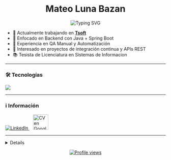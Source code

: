 <h1 align="center">Mateo Luna Bazan</h1>

<p align="center">
  <img src="https://readme-typing-svg.herokuapp.com?font=Fira+Code&size=22&pause=1000&center=true&vCenter=true&width=435&lines=Desarrollador+Java;Tecnico+en+Informatica;Analista+de+Sistemas" alt="Typing SVG" />
</p>

- 💼 Actualmente trabajando en [**Tsoft**](www.tsoftglobal.com)
- 🚀 Enfocado en Backend con Java + Spring Boot  
- 🧪 Experiencia en QA Manual y Automatización  
- 🔗 Interesado en proyectos de integración continua y APIs REST  
- 📚 Tesista de Licenciatura en Sistemas de Informacion

---

### 🛠️ Tecnologías
<p>
  <img src="https://skillicons.dev/icons?i=java,spring,jenkins,selenium,maven,mysql,postgres" />
</p>

---

### ℹ️ Información
<p>
  <a href="https://www.linkedin.com/in/mlunabazan">
    <img src="https://skillicons.dev/icons?i=linkedin" alt="LinkedIn"/>
  </a>
  &nbsp;&nbsp;
  <a href="https://drive.google.com/file/d/1o1f0tSbUcOXNtsyR8feGFthzQ4FApwUf/view?usp=sharing">
    <img src="https://upload.wikimedia.org/wikipedia/commons/1/12/Google_Drive_icon_%282020%29.svg" width="48" alt="CV en Google Drive"/>
  </a>
</p>

---

<details>
<p align="center">
  <a href="https://github.com/melb96">
    <img src="http://github-profile-summary-cards.vercel.app/api/cards/profile-details?username=melb96&theme=transparent" />
  </a>
  <a href="https://github.com/melb96">
    <img src="https://github-readme-streak-stats.herokuapp.com/?user=melb96&hide_border=true&card_width=338&theme=transparent" />
  </a>
  <a href="https://github.com/melb96">
    <img src="http://github-profile-summary-cards.vercel.app/api/cards/stats?username=melb96&theme=transparent" />
  </a>
</p>
</details>

<p align="center">
  <a href="https://github.com/melb96">
    <img src="https://komarev.com/ghpvc/?username=melb96&color=blue&style=flat" alt="Profile views"/>
  </a>
</p>
